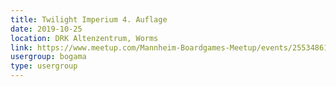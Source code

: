 ```yaml
---
title: Twilight Imperium 4. Auflage
date: 2019-10-25
location: DRK Altenzentrum, Worms
link: https://www.meetup.com/Mannheim-Boardgames-Meetup/events/255348616/
usergroup: bogama
type: usergroup
---
```


